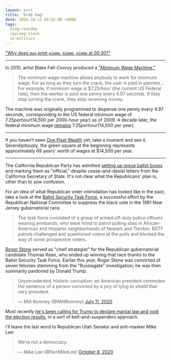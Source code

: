 ```yaml
---
layout: post
title: 'Grab bag'
date: 2020-10-12 00:02:00 +0000
tags:
  blog-roundup
  cpplang-slack
  us-politics
---
```


["Why does `man` print `gimme gimme gimme` at 00:30?"](https://unix.stackexchange.com/questions/405783/why-does-man-print-gimme-gimme-gimme-at-0030)

----

In 2010, artist Blake Fall-Conroy produced a ["Minimum Wage Machine."](https://www.blakefallconroy.com/minimum-wage-machine.html)

> The minimum wage machine allows anybody to work for minimum wage. For as long as they turn the crank,
> the user is paid in pennies... For example, if minimum wage is $7.25/hour (the current US Federal rate),
> then the worker is paid one penny every 4.97 seconds. If they stop turning the crank, they stop
> receiving money.

The machine was originally programmed to dispense one penny every 4.97 seconds, corresponding to the
US federal minimum wage of $7.25 per hour ($14,500 per 2000-hour year) as of 2009.
A decade later, the federal minimum wage [remains](https://www.dol.gov/agencies/whd/minimum-wage/history)
$7.25 per hour ($14,500 per year).

----

If you haven't seen [One Pixel Wealth](https://mkorostoff.github.io/1-pixel-wealth/) yet,
take a moment and see it. Serendipitously, the green square at the beginning represents
approximately 69 years' worth of wages at $14,500 per year.

----

The California Republican Party has admitted
[setting up rogue ballot boxes](https://www.npr.org/2020/10/12/923119170/california-officials-tell-state-gop-to-stop-distributing-ballot-drop-boxes)
and marking them as "official," despite cease-and-desist letters from the California Secretary of State.
It's not clear what the Republicans' plan is, other than to sow confusion.

For an idea of what Republican voter intimidation has looked like in the past, take a look at
the [Ballot Security Task Force](https://en.wikipedia.org/wiki/Ballot_Security_Task_Force),
a successful effort by the Republican National Committee to suppress the black vote in the
1981 New Jersey gubernatorial race.

> The task force consisted of a group of armed off-duty police officers wearing armbands,
> who were hired to patrol polling sites in African-American and Hispanic neighborhoods of Newark and Trenton.
> BSTF patrols challenged and questioned voters at the polls and blocked the way of some prospective voters.

[Roger Stone](https://en.wikipedia.org/wiki/Roger_Stone) served as "chief strategist"
for the Republican gubernatorial candidate Thomas Kean, who ended up winning that race
thanks to the Ballot Security Task Force.
Earlier this year, Roger Stone was convicted of seven felonies stemming from the "Russiagate"
investigation; he was then summarily pardoned by Donald Trump.

<blockquote class="twitter-tweet"><p lang="en" dir="ltr">Unprecedented, historic corruption:
an American president commutes the sentence of a person convicted by a jury of lying to shield
that very president.</p>&mdash; Mitt Romney (@MittRomney) <a href="https://twitter.com/MittRomney/status/1281937795616067586?ref_src=twsrc%5Etfw">July 11, 2020</a>
</blockquote> <script async src="https://platform.twitter.com/widgets.js" charset="utf-8"></script>

Most recently [he's been calling for Trump to declare martial law and
void the election results](https://www.huffpost.com/entry/roger-stone-martial-law-donald-trump-election_n_5f5d3e28c5b62874bc1dd6d2),
in a sort of belt-and-suspenders approach.

I'll leave the last word to Republican Utah Senator and anti-masker Mike Lee:

<blockquote class="twitter-tweet"><p lang="en" dir="ltr">We’re not a democracy.</p>&mdash; Mike Lee (@SenMikeLee) <a href="https://twitter.com/SenMikeLee/status/1314016169993670656?ref_src=twsrc%5Etfw">October 8, 2020</a></blockquote> <script async src="https://platform.twitter.com/widgets.js" charset="utf-8"></script>
